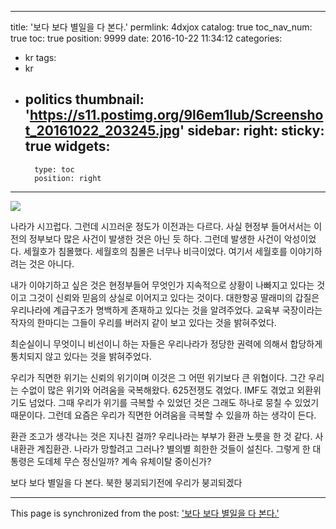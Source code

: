 
---
title: '보다 보다 별일을 다 본다.'
permlink: 4dxjox
catalog: true
toc_nav_num: true
toc: true
position: 9999
date: 2016-10-22 11:34:12
categories:
- kr
tags:
- kr
- politics
thumbnail: 'https://s11.postimg.org/9l6em1lub/Screenshot_20161022_203245.jpg'
sidebar:
    right:
        sticky: true
widgets:
    -
        type: toc
        position: right
---


![](https://s11.postimg.org/9l6em1lub/Screenshot_20161022_203245.jpg)

나라가 시끄럽다. 그런데 시끄러운 정도가 이전과는 다르다. 사실 현정부 들어서서는 이전의 정부보다 많은 사건이 발생한 것은 아닌 듯 하다. 그런데 발생한 사건이 악성이었다. 세월호가 침몰했다. 세월호의 침몰은 너무나 비극이었다. 여기서 세월호를 이야기하려는 것은 아니다. 

내가 이야기하고 싶은 것은 현정부들어 무엇인가 지속적으로 상황이 나빠지고 있다는 것이고 그것이 신뢰와 믿음의 상실로 이어지고 있다는 것이다. 대한항공 딸래미의 갑질은 우리나라에 계급구조가 명백하게 존재하고 있다는 것을 알려주었다. 교육부 국장이라는 작자의 한마디는 그들이 우리를 버러지 같이 보고 있다는 것을 밝혀주었다.

최순실이니 무엇이니 비선이니 하는 자들은 우리나라가 정당한 권력에 의해서 합당하게 통치되지 않고 있다는 것을 밝혀주었다. 

우리가 직면한 위기는 신뢰의 위기이며 이것은 그 어떤 위기보다 큰 위협이다. 그간 우리는 수없이 많은 위기와 어려움을 국복해왔다. 625전쟁도 겪었다. IMF도 겪었고 외환위기도 넘었다. 그때 우리가 위기를 극복할 수 있었던 것은 그래도 하나로 뭉칠 수 있었기 때문이다.  그런데 요즘은 우리가 직면한 어려움을 극복할 수 있을까 하는 생각이 든다.

환관 조고가 생각나는 것은 지나친 걸까? 우리나라는 부부가 환관 노릇을 한 것 같다. 사내환관 계집환관. 나라가 망할려고 그러나? 별의별 희한한 것들이 설친다. 그렇게 한 대통령은 도데체 무슨 정신일까? 계속 유체이탈 중이신가?

보다 보다 별일을 다 본다.
북한 붕괴되기전에 우리가 붕괴되겠다

- - -

This page is synchronized from the post: ['보다 보다 별일을 다 본다.'](https://steemit.com/@oldstone/4dxjox)
